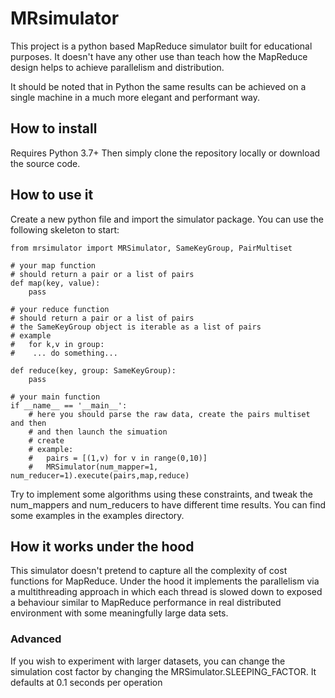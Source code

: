 # MRsimulator

This project is a python based MapReduce simulator built for educational purposes.
It doesn't have any other use than teach how the MapReduce design helps to achieve parallelism and distribution.

It should be noted that in Python the same results can be achieved on a single machine in a much more elegant and performant way.

## How to install

Requires Python 3.7+
Then simply clone the repository locally or download the source code.

## How to use it

Create a new python file and import the simulator package.
You can use the following skeleton to start:
```
from mrsimulator import MRSimulator, SameKeyGroup, PairMultiset

# your map function
# should return a pair or a list of pairs
def map(key, value):
    pass

# your reduce function
# should return a pair or a list of pairs
# the SameKeyGroup object is iterable as a list of pairs
# example
#   for k,v in group:
#    ... do something...

def reduce(key, group: SameKeyGroup):
    pass

# your main function
if __name__ == '__main__':
    # here you should parse the raw data, create the pairs multiset and then
    # and then launch the simuation
    # create 
    # example: 
    #   pairs = [(1,v) for v in range(0,10)]
    #   MRSimulator(num_mapper=1, num_reducer=1).execute(pairs,map,reduce)

```

Try to implement some algorithms using these constraints, and tweak the num_mappers and num_reducers to have different time results.
You can find some examples in the examples directory.

## How it works under the hood

This simulator doesn't pretend to capture all the complexity of cost functions for MapReduce.
Under the hood it implements the parallelism via a multithreading approach in which each thread is slowed down to exposed a behaviour similar to MapReduce performance in real distributed environment with some meaningfully large data sets.

### Advanced

If you wish to experiment with larger datasets, you can change the simulation cost factor by changing the MRSimulator.SLEEPING_FACTOR. It defaults at 0.1 seconds per operation
